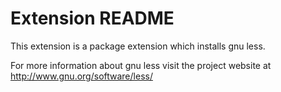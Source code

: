 # Extension README

This extension is a package extension which installs gnu less.

For more information about gnu less visit the project website at
http://www.gnu.org/software/less/


